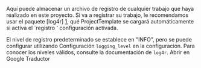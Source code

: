 Aquí puede almacenar un archivo de registro de cualquier trabajo que haya realizado en este proyecto.
Si va a registrar su trabajo, le recomendamos usar el paquete [log4r] [1],
qué ProjectTemplate se cargará automáticamente si activa el `registro '
configuración activada.

El nivel de registro predeterminado se establece en "INFO", pero se puede configurar utilizando
Configuración `logging_level` en la configuración.
Para conocer los niveles válidos, consulte la documentación de `log4r`.
Abrir en Google Traductor

[1]: https://github.com/johnmyleswhite/log4r
